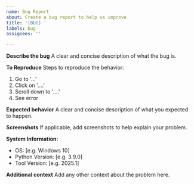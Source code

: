 ```yaml
---
name: Bug Report
about: Create a bug report to help us improve
title: '[BUG] '
labels: bug
assignees: ''

---
```


**Describe the bug**
A clear and concise description of what the bug is.

**To Reproduce**
Steps to reproduce the behavior:
1. Go to '...'
2. Click on '....'
3. Scroll down to '....'
4. See error

**Expected behavior**
A clear and concise description of what you expected to happen.

**Screenshots**
If applicable, add screenshots to help explain your problem.

**System Information:**
 - OS: [e.g. Windows 10]
 - Python Version: [e.g. 3.9.0]
 - Tool Version: [e.g. 2025.1]

**Additional context**
Add any other context about the problem here.
